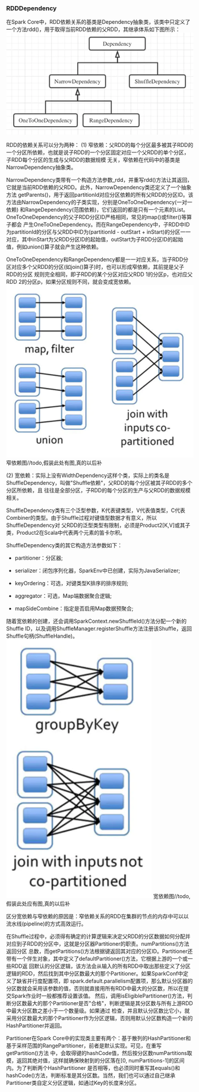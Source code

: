 ### RDDDependency

在Spark Core中，RDD依赖关系的基类是Dependency抽象类，该类中只定义了一个方法rdd()，用于取得当前RDD依赖的父RDD，其继承体系如下图所示：
![Dependency继承体系](../image/dependency.png "Dependency继承体系")

RDD的依赖关系可以分为两种：
(1) 窄依赖：父RDD的每个分区最多被其子RDD的一个分区所依赖，也就是说子RDD的一个分区固定对应一个父RDD的单个分区，子RDD每个分区的生成与父RDD的数据规模
无关，窄依赖在代码中的基类是NarrowDependency抽象类。

NarrowDependency类带有一个构造方法参数_rdd，并重写rdd()方法让其返回，它就是当前RDD依赖的父RDD。此外，NarrowDependency类还定义了一个抽象方法
getParents()，用于返回partitionId对应分区依赖的所有父RDD的分区ID。该方法由NarrowDependency的子类实现，分别是OneToOneDependency(一对一依赖)
和RangeDependency(范围依赖)，它们返回的都是只有一个元素的List。OneToOneDependency的父子RDD分区ID严格相同，常见的map()或filter()等算子都会
产生OneToOneDependency。而在RangeDependency中，子RDD中ID为partitionId的分区与父RDD中ID为(partitionId - outStart + inStart)的分区一一
对应，其中inStart为父RDD分区ID的起始值，outStart为子RDD分区ID的起始值，例如union()算子就会产生这种依赖。

OneToOneDependency和RangeDependency都是一一对应关系，当子RDD分区对应多个父RDD的分区(如join()算子)时，也可以形成窄依赖，其前提是父子RDD的分区
规则完全相同，即子RDD的某个分区对应父RDD 1的分区p，也对应父RDD 2的分区p，如果分区规则不同，就会变成宽依赖。
![窄依赖图](../image/narrow-dependency.png "窄依赖图")
窄依赖图//todo,假装此处有图,真的以后补

(2) 宽依赖：实际上没有WidthDependency这样个类，实际上的类名是ShuffleDependency，叫做"Shuffle依赖"，父RDD的每个分区被其子RDD的多个分区所依赖，且
往往是全部分区，子RDD的每个分区的生产与父RDD的数据规模相关。

ShuffleDependency类有三个泛型参数，K代表键类型，V代表值类型，C代表Combiner的类型。由于Shuffle过程对键值型数据才有意义，所以ShuffleDependency对
父RDD的泛型类型有限制，必须是Product2[K,V]或其子类，Product2在Scala中代表两个元素的笛卡尔积。

ShuffleDependency类的其它构造方法参数如下：
  * partitioner：分区器;

  * serializer：闭包序列化器，SparkEnv中已创建，实际为JavaSerializer;

  * keyOrdering：可选，对键类型K排序的排序规则;

  * aggregator：可选，Map端数据聚合逻辑;

  * mapSideCombine：指定是否启用Map数据预聚合;

随着宽依赖的创建，还会调用SparkContext.newShuffleId()方法分配一个新的Shuffle ID，以及调用ShuffleManager.registerShuffle方法注册该Shuffle，返回
Shuffle句柄(ShuffleHandle)。
![宽依赖图](../image/shuffle-dependency.png "宽依赖图")
宽依赖图//todo,假装此处应有图,真的以后补

区分宽依赖与窄依赖的原因是：窄依赖关系的RDD在集群的节点的内存中可以以流水线(pipeline)的方式高效运行。

在Shuffle过程中，必须得有确定的计算逻辑来决定父RDD的分区数据如何分配并对应到子RDD的分区中，这就是分区器Partitioner的职责。numPartitions()方法返回分区
总数，而getPartitions()方法根据键返回其对应的分区ID。Partitioner还带有一个伴生对象，其中定义了defaultPartitioner()方法，它根据上游的一个或一些RDD返
回默认的分区逻辑，该方法会从输入的所有RDD中取出那些定义了分区逻辑的RDD，然后找到其中分区数最大的那个Partitioner。如果SparkConf中定义了缺省并行度配置项，即
spark.default.parallelism配置项，那么默认分区器的分区数就会采用该参数的值，否则就直接用所有RDD中最大的分区数，所以在提交Spark作业时一般都推荐设置该值。
然后，调用isEligiblePartitioner()方法，判断分区数最大的那个Partitioner是否"合格"，判断逻辑是其分区数与所有上游RDD中最大分区数之差小于一个数量级。如果通过
检查，并且默认分区数比它小，就采用分区数最大的那个Partitioner作为分区逻辑，否则用默认分区数构造一个新的HashPartitioner并返回。

Partitioner在Spark Core中的实现类主要有两个：基于散列的HashPartitioner和基于采样范围的RangePartitioner，前者是默认实现。可见，在重写getPartition()方法
中，会取得键的hashCode值，然后按分区数numPartitions取模，返回其绝对值，这样就确保映射到的分区落在[0, numPartitions-1]的区间内。为了判断两个HashPartitioner
是否相等，也必须同时重写其equals()和hashCode()方法，判断标准是其分区数。当然，我们也可以通过自己继承Partitioner类自定义分区逻辑，如通过Key的长度来分区。